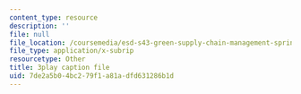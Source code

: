 ```yaml
---
content_type: resource
description: ''
file: null
file_location: /coursemedia/esd-s43-green-supply-chain-management-spring-2014/7de2a5b04bc279f1a81adfd631286b1d_HMM2PKQ-VDQ.srt
file_type: application/x-subrip
resourcetype: Other
title: 3play caption file
uid: 7de2a5b0-4bc2-79f1-a81a-dfd631286b1d
---
```

